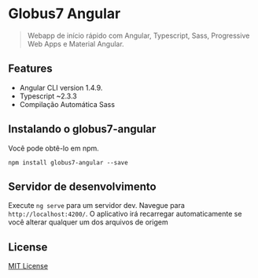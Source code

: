 # Globus7 Angular

> Webapp de início rápido com Angular, Typescript, Sass, Progressive Web Apps e Material Angular.

## Features

* Angular CLI version 1.4.9.
* Typescript ~2.3.3
* Compilação Automática Sass

## Instalando o globus7-angular

Você pode obtê-lo em npm.

```shell
npm install globus7-angular --save
```

## Servidor de desenvolvimento

Execute `ng serve` para um servidor dev. Navegue para `http://localhost:4200/`. O aplicativo irá recarregar automaticamente se você alterar qualquer um dos arquivos de origem

License
-------

[MIT License](http://en.wikipedia.org/wiki/MIT_License)